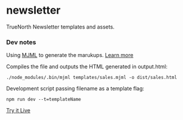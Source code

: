 # newsletter

TrueNorth Newsletter templates and assets.

### Dev notes

Using [MJML](https://mjml.io/) to generate the marukups. [Learn more](https://mjml.io/documentation/#basic-layout-example)

Compiles the file and outputs the HTML generated in output.html:

`./node_modules/.bin/mjml templates/sales.mjml -o dist/sales.html`

Development script passing filename as a template flag:

`npm run dev --t=templateName`

[Try it Live](https://mjml.io/try-it-live/)
